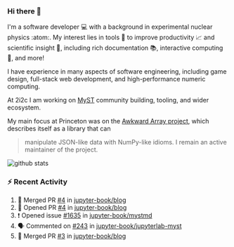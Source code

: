 ### Hi there 👋 

I'm a software developer 💻 with a background in experimental nuclear physics :atom:. My interest lies in tools :wrench: to improve productivity :chart_with_upwards_trend: and scientific insight :telescope:, including rich documentation 📚, interactive computing 🧮, and more! 

I have experience in many aspects of software engineering, including game design, full-stack web development, and high-performance numeric computing. 

At 2i2c I am working on [MyST](https://github.com/jupyter-book/mystmd) community building, tooling, and wider ecosystem. 

My main focus at Princeton was on the [Awkward Array project](awkward-array.org/), which describes itself as a library that can 
> manipulate JSON-like data with NumPy-like idioms. I remain an active maintainer of the project. 

![github stats](https://github-readme-stats.vercel.app/api?username=agoose77&show_icons=true&hide_rank=true&hide_title=true&bg_color=30,e76445,904e95&text_color=efe3ec&icon_color=efe3ec)
<!--
**agoose77/agoose77** is a ✨ _special_ ✨ repository because its `README.md` (this file) appears on your GitHub profile.

Here are some ideas to get you started:

- 🔭 I’m currently working on ...
- 🌱 I’m currently learning ...
- 👯 I’m looking to collaborate on ...
- 🤔 I’m looking for help with ...
- 💬 Ask me about ...
- 📫 How to reach me: ...
- 😄 Pronouns: ...
- ⚡ Fun fact: ...
-->

### :zap: Recent Activity

<!--START_SECTION:activity-->
1. 🎉 Merged PR [#4](https://github.com/jupyter-book/blog/pull/4) in [jupyter-book/blog](https://github.com/jupyter-book/blog)
2. 💪 Opened PR [#4](https://github.com/jupyter-book/blog/pull/4) in [jupyter-book/blog](https://github.com/jupyter-book/blog)
3. ❗ Opened issue [#1635](https://github.com/jupyter-book/mystmd/issues/1635) in [jupyter-book/mystmd](https://github.com/jupyter-book/mystmd)
4. 🗣 Commented on [#243](https://github.com/jupyter-book/jupyterlab-myst/issues/243#issuecomment-2470870774) in [jupyter-book/jupyterlab-myst](https://github.com/jupyter-book/jupyterlab-myst)
5. 🎉 Merged PR [#3](https://github.com/jupyter-book/blog/pull/3) in [jupyter-book/blog](https://github.com/jupyter-book/blog)
<!--END_SECTION:activity-->
